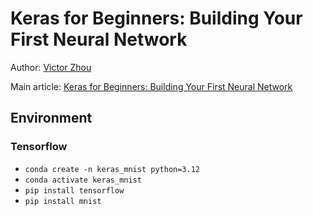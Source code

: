 # Keras for Beginners: Building Your First Neural Network

Author: [Victor Zhou](https://victorzhou.com/)

Main article: [Keras for Beginners: Building Your First Neural Network](https://victorzhou.com/blog/keras-neural-network-tutorial/)

## Environment

### Tensorflow 

- `conda create -n keras_mnist python=3.12`
- `conda activate keras_mnist`
- `pip install tensorflow`
- `pip install mnist`
